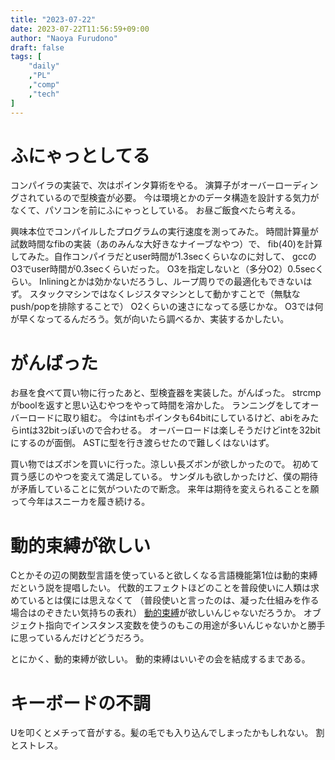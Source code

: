 ```yaml
---
title: "2023-07-22"
date: 2023-07-22T11:56:59+09:00
author: "Naoya Furudono"
draft: false
tags: [
    "daily"
    ,"PL"
    ,"comp"
    ,"tech"
]
---
```


# ふにゃっとしてる

コンパイラの実装で、次はポインタ算術をやる。
演算子がオーバーローディングされているので型検査が必要。
今は環境とかのデータ構造を設計する気力がなくて、パソコンを前にふにゃっとしている。
お昼ご飯食べたら考える。

興味本位でコンパイルしたプログラムの実行速度を測ってみた。
時間計算量が試数時間なfibの実装（あのみんな大好きなナイーブなやつ）で、
fib(40)を計算してみた。自作コンパイラだとuser時間が1.3secくらいなのに対して、
gccのO3でuser時間が0.3secくらいだった。
O3を指定しないと（多分O2）0.5secくらい。
Inliningとかは効かないだろうし、ループ周りでの最適化もできないはず。
スタックマシンではなくレジスタマシンとして動かすことで（無駄なpush/popを排除することで）
O2くらいの速さになってる感じかな。
O3では何が早くなってるんだろう。気が向いたら調べるか、実装するかしたい。

# がんばった

お昼を食べて買い物に行ったあと、型検査器を実装した。がんばった。
strcmpがboolを返すと思い込むやつをやって時間を溶かした。
ランニングをしてオーバーロードに取り組む。
今はintもポインタも64bitにしているけど、abiをみたらintは32bitっぽいので合わせる。
オーバーロードは楽しそうだけどintを32bitにするのが面倒。
ASTに型を行き渡らせたので難しくはないはず。

買い物ではズボンを買いに行った。涼しい長ズボンが欲しかったので。
初めて買う感じのやつを変えて満足している。
サンダルも欲しかったけど、僕の期待が矛盾していることに気がついたので断念。
来年は期待を変えられることを願って今年はスニーカを履き続ける。

# 動的束縛が欲しい

Cとかその辺の関数型言語を使っていると欲しくなる言語機能第1位は動的束縛だという説を提唱したい。
代数的エフェクトほどのことを普段使いに人類は求めているとは僕には思えなくて
（普段使いと言ったのは、凝った仕組みを作る場合はのぞきたい気持ちの表れ）
[動的束縛](https://docs.racket-lang.org/guide/parameterize.html)が欲しいんじゃないだろうか。
オブジェクト指向でインスタンス変数を使うのもこの用途が多いんじゃないかと勝手に思っているんだけどどうだろう。

とにかく、動的束縛が欲しい。
動的束縛はいいぞの会を結成するまである。

# キーボードの不調

Uを叩くとメチって音がする。髪の毛でも入り込んでしまったかもしれない。
割とストレス。

